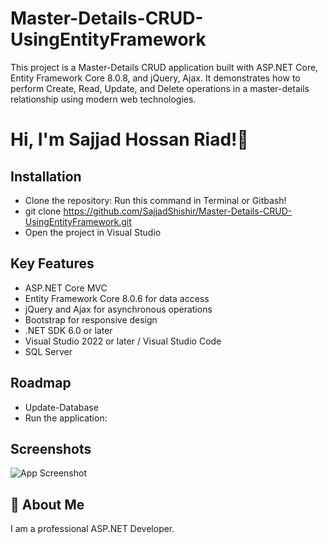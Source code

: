 
# Master-Details-CRUD-UsingEntityFramework

This project is a Master-Details CRUD application built with ASP.NET Core, Entity Framework Core 8.0.8, and jQuery, Ajax. It demonstrates how to perform Create, Read, Update, and Delete operations in a master-details relationship using modern web technologies.


# Hi, I'm Sajjad Hossan Riad!👋


## Installation

- Clone the repository: 
Run this command in Terminal or Gitbash! 
- git clone https://github.com/SajjadShishir/Master-Details-CRUD-UsingEntityFramework.git 
- Open the project in Visual Studio

    
## Key Features
- ASP.NET Core MVC
- Entity Framework Core 8.0.6 for data access
- jQuery and Ajax for asynchronous operations
- Bootstrap for responsive design
- .NET SDK 6.0 or later
- Visual Studio 2022 or later / Visual Studio Code
- SQL Server
## Roadmap

- Update-Database
- Run the application:


## Screenshots

![App Screenshot]()


## 🚀 About Me
I am a professional ASP.NET Developer.


